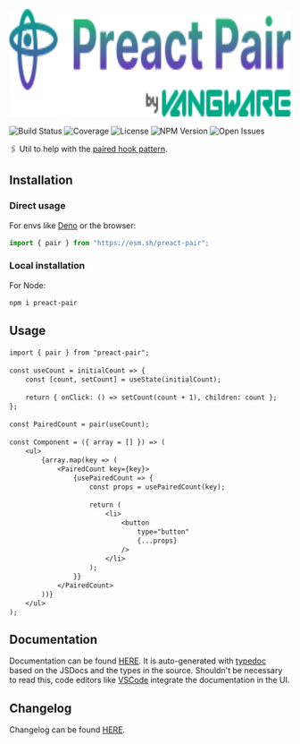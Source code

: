 <img alt="Vangware's Preact Pair" src="./logo.svg" height="192" />

![Build Status][build-status-badge] ![Coverage][coverage-badge]
![License][license-badge] ![NPM Version][npm-version-badge]
![Open Issues][open-issues-badge]

🖇️ Util to help with the
[paired hook pattern](https://知る.dev/blog/vangware/the-paired-hook-pattern-4mo0).

## Installation

### Direct usage

For envs like [Deno][deno] or the browser:

```js
import { pair } from "https://esm.sh/preact-pair";
```

### Local installation

For Node:

```sh
npm i preact-pair
```

## Usage

```tsx
import { pair } from "preact-pair";

const useCount = initialCount => {
	const [count, setCount] = useState(initialCount);

	return { onClick: () => setCount(count + 1), children: count };
};

const PairedCount = pair(useCount);

const Component = ({ array = [] }) => (
	<ul>
		{array.map(key => (
			<PairedCount key={key}>
				{usePairedCount => {
					const props = usePairedCount(key);

					return (
						<li>
							<button
								type="button"
								{...props}
							/>
						</li>
					);
				}}
			</PairedCount>
		))}
	</ul>
);
```

## Documentation

Documentation can be found [HERE][documentation]. It is auto-generated with
[typedoc][typedoc] based on the JSDocs and the types in the source. Shouldn't be
necessary to read this, code editors like [VSCode][vscode] integrate the
documentation in the UI.

## Changelog

Changelog can be found [HERE][changelog].

<!-- Reference -->

[build-status-badge]:
	https://img.shields.io/github/workflow/status/vangware/preact-pair/Test%20&%20Coverage.svg?style=for-the-badge&labelColor=666&color=0a8&link=https://github.com/vangware/preact-pair/actions
[changelog]: https://github.com/vangware/preact-pair/blob/main/CHANGELOG.md
[coverage-badge]:
	https://img.shields.io/coveralls/github/vangware/preact-pair.svg?style=for-the-badge&labelColor=666&color=0a8&link=https://coveralls.io/github/vangware/preact-pair
[deno]: https://deno.land/
[documentation]: https://preact-pair.vangware.com
[license-badge]:
	https://img.shields.io/npm/l/preact-pair.svg?style=for-the-badge&labelColor=666&color=0a8&link=https://github.com/vangware/preact-pair/blob/main/LICENSE
[npm-version-badge]:
	https://img.shields.io/npm/v/preact-pair.svg?style=for-the-badge&labelColor=666&color=0a8&link=https://npm.im/preact-pair
[open-issues-badge]:
	https://img.shields.io/github/issues/vangware/preact-pair.svg?style=for-the-badge&labelColor=666&color=0a8&link=https://github.com/vangware/preact-pair/issues
[typedoc]: https://typedoc.org/
[vangware]: https://vangware.com
[vscode]: https://code.visualstudio.com/

